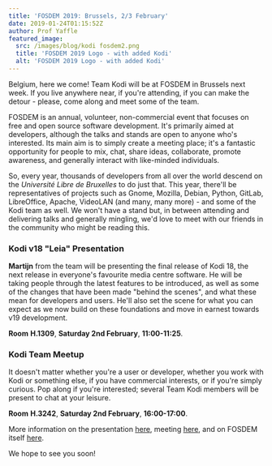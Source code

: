 ```yaml
---
title: 'FOSDEM 2019: Brussels, 2/3 February'
date: 2019-01-24T01:15:52Z
author: Prof Yaffle
featured_image:
  src: /images/blog/kodi fosdem2.png
  title: 'FOSDEM 2019 Logo - with added Kodi'
  alt: 'FOSDEM 2019 Logo - with added Kodi'
---
```

Belgium, here we come! Team Kodi will be at FOSDEM in Brussels next week. If you live anywhere near, if you're attending, if you can make the detour - please, come along and meet some of the team.

 FOSDEM is an annual, volunteer, non-commercial event that focuses on free and open source software development. It's primarily aimed at developers, although the talks and stands are open to anyone who's interested. Its main aim is to simply create a meeting place; it's a fantastic opportunity for people to mix, chat, share ideas, collaborate, promote awareness, and generally interact with like-minded individuals. 

 So, every year, thousands of developers from all over the world descend on the *Université Libre de Bruxelles* to do just that. This year, there'll be representatives of projects such as Gnome, Mozilla, Debian, Python, GitLab, LibreOffice, Apache, VideoLAN (and many, many more) - and some of the Kodi team as well. We won't have a stand but, in between attending and delivering talks and generally mingling, we'd love to meet with our friends in the community who might be reading this.

  

 ### **Kodi v18 "Leia" Presentation**

 **Martijn** from the team will be presenting the final release of Kodi 18, the next release in everyone's favourite media centre software. He will be taking people through the latest features to be introduced, as well as some of the changes that have been made "behind the scenes", and what these mean for developers and users. He'll also set the scene for what you can expect as we now build on these foundations and move in earnest towards v19 development.

 **Room** **H.1309**, **Saturday 2nd February**, **11:00-11:25**.

 ### 

 ### **Kodi Team Meetup**

 It doesn't matter whether you're a user or developer, whether you work with Kodi or something else, if you have commercial interests, or if you're simply curious. Pop along if you're interested; several Team Kodi members will be present to chat at your leisure.

 **Room** **H.3242**, **Saturday 2nd February**, **16:00-17:00**.

  

 More information on the presentation [here](https://archive.fosdem.org/2019/schedule/event/media_kodi/), meeting [here](https://archive.fosdem.org/2019/schedule/event/bof_kodi/), and on FOSDEM itself [here](https://archive.fosdem.org/2019/).

 We hope to see you soon!

 

